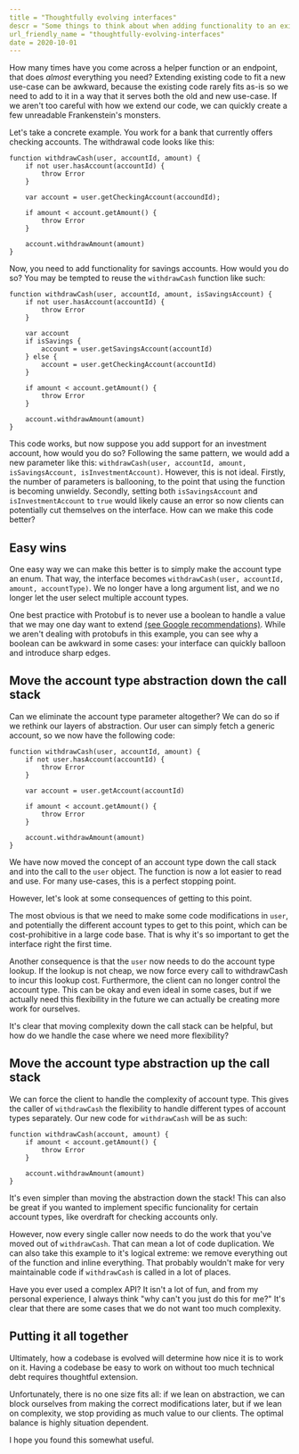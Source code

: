 ```yaml
---
title = "Thoughtfully evolving interfaces"
descr = "Some things to think about when adding functionality to an existing codebase?"
url_friendly_name = "thoughtfully-evolving-interfaces"
date = 2020-10-01
---
```


How many times have you come across a helper function or an endpoint, that does *almost* everything you need? Extending existing code to fit a new use-case can be awkward, because the existing code rarely fits as-is so we need to add to it in a way that it serves both the old and new use-case. If we aren't too careful with how we extend our code, we can quickly create a few unreadable Frankenstein's monsters.

Let's take a concrete example. You work for a bank that currently offers checking accounts. The withdrawal code looks like this: 

```
function withdrawCash(user, accountId, amount) {
    if not user.hasAccount(accountId) {
        throw Error
    }

    var account = user.getCheckingAccount(accoundId);

    if amount < account.getAmount() {
        throw Error
    }

    account.withdrawAmount(amount)
}
```

Now, you need to add functionality for savings accounts. How would you do so? You may be tempted to reuse the `withdrawCash` function like such:

```
function withdrawCash(user, accountId, amount, isSavingsAccount) {
    if not user.hasAccount(accountId) {
        throw Error
    }

    var account
    if isSavings {
        account = user.getSavingsAccount(accountId)
    } else {
        account = user.getCheckingAccount(accountId)
    }

    if amount < account.getAmount() {
        throw Error
    }

    account.withdrawAmount(amount)
}
```

This code works, but now suppose you add support for an investment account, how would you do so? Following the same pattern, we would add a new parameter like this: `withdrawCash(user, accountId, amount, isSavingsAccount, isInvestmentAccount)`. However, this is not ideal. Firstly, the number of parameters is ballooning, to the point that using the function is becoming unwieldy. Secondly, setting both `isSavingsAccount` and `isInvestmentAccount` to `true` would likely cause an error so now clients can potentially cut themselves on the interface. How can we make this code better?

## Easy wins

One easy way we can make this better is to simply make the account type an enum. That way, the interface becomes `withdrawCash(user, accountId, amount, accountType)`. We no longer have a long argument list, and we no longer let the user select multiple account types.

One best practice with Protobuf is to never use a boolean to handle a value that we may one day want to extend [(see Google recommendations)][goog-proto]. While we aren't dealing with protobufs in this example, you can see why a boolean can be awkward in some cases: your interface can quickly balloon and introduce sharp edges.

## Move the account type abstraction down the call stack

Can we eliminate the account type parameter altogether? We can do so if we rethink our layers of abstraction. Our user can simply fetch a generic account, so we now have the following code:

```
function withdrawCash(user, accountId, amount) {
    if not user.hasAccount(accountId) {
        throw Error
    }

    var account = user.getAccount(accountId)

    if amount < account.getAmount() {
        throw Error
    }

    account.withdrawAmount(amount)
}
```

We have now moved the concept of an account type down the call stack and into the call to the `user` object. The function is now a lot easier to read and use. For many use-cases, this is a perfect stopping point.

However, let's look at some consequences of getting to this point.

The most obvious is that we need to make some code modifications in `user`, and potentially the different account types to get to this point, which can be cost-prohibitive in a large code base. That is why it's so important to get the interface right the first time.

Another consequence is that the `user` now needs to do the account type lookup. If the lookup is not cheap, we now force every call to withdrawCash to incur this lookup cost. Furthermore, the client can no longer control the account type. This can be okay and even ideal in some cases, but if we actually need this flexibility in the future we can actually be creating more work for ourselves.

It's clear that moving complexity down the call stack can be helpful, but how do we handle the case where we need more flexibility?

## Move the account type abstraction up the call stack

We can force the client to handle the complexity of account type. This gives the caller of `withdrawCash` the flexibility to handle different types of account types separately. Our new code for `withdrawCash` will be as such:

```
function withdrawCash(account, amount) {
    if amount < account.getAmount() {
        throw Error
    }

    account.withdrawAmount(amount)
}
```

It's even simpler than moving the abstraction down the stack! This can also be great if you wanted to implement specific funcionality for certain account types, like overdraft for checking accounts only.

However, now every single caller now needs to do the work that you've moved out of `withdrawCash`. That can mean a lot of code duplication. We can also take this example to it's logical extreme: we remove everything out of the function and inline everything. That probably wouldn't make for very maintainable code if `withdrawCash` is called in a lot of places.

Have you ever used a complex API? It isn't a lot of fun, and from my personal experience, I always think "why can't you just do this for me?" It's clear that there are some cases that we do not want too much complexity.

## Putting it all together

Ultimately, how a codebase is evolved will determine how nice it is to work on it. Having a codebase be easy to work on without too much technical debt requires thoughtful extension.

Unfortunately, there is no one size fits all: if we lean on abstraction, we can block ourselves from making the correct modifications later, but if we lean on complexity, we stop providing as much value to our clients. The optimal balance is highly situation dependent.

I hope you found this somewhat useful.

[goog-proto]: https://cloud.google.com/apis/design/design_patterns#bool_vs_enum_vs_string